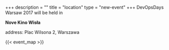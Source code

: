 +++
description = ""
title = "location"
type = "new-event"
+++
DevOpsDays Warsaw 2017 will be held in 



<b>Nove Kino Wisła</b>

address: Plac Wilsona 2, Warszawa




{{< event_map >}}